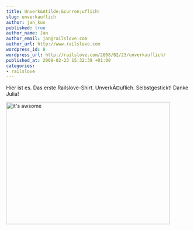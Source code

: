 ```yaml
--- 
title: Unverk&Atilde;&curren;uflich!
slug: unverkauflich
author: jan_kus
published: true
author_name: Jan
author_email: jan@railslove.com
author_url: http://www.railslove.com
wordpress_id: 8
wordpress_url: http://railslove.com/2008/02/23/unverkauflich/
published_at: 2008-02-23 15:32:39 +01:00
categories: 
- railslove
---
```

<p>Hier ist es. Das erste Railslove-Shirt. Unverk&Atilde;&curren;uflich. Selbstgestickt! Danke Julia!</p>

<a href="http://www.ipernity.com/doc/koos/1468094"><img src="http://u1.ipernity.com/u/4/5C/13/1381212.f386c81f1.l.jpg" width="448" height="335" alt="it's awsome" border="0"/></a>
